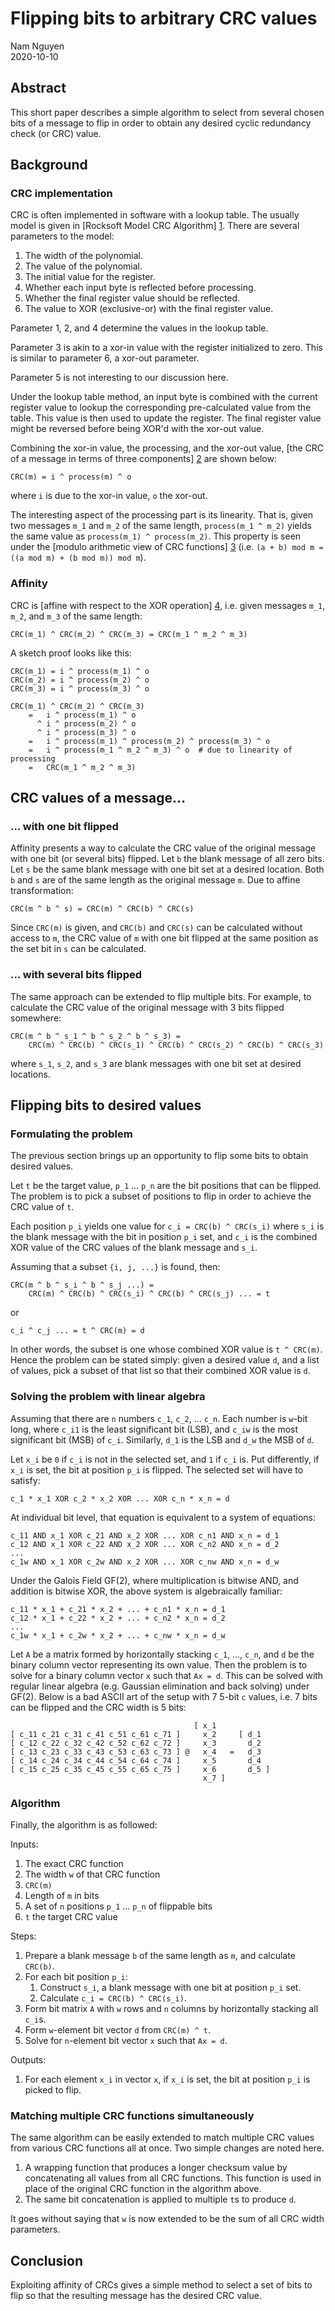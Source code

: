 # Flipping bits to arbitrary CRC values

Nam Nguyen<br/>
2020-10-10

## Abstract

This short paper describes a simple algorithm to select from several chosen
bits of a message to flip in order to obtain any desired cyclic redundancy
check (or CRC) value.

## Background

### CRC implementation

CRC is often implemented in software with a lookup table. The usually model is
given in [Rocksoft Model CRC Algorithm] [1]. There are several parameters to
the model:

1. The width of the polynomial.
1. The value of the polynomial.
1. The initial value for the register.
1. Whether each input byte is reflected before processing.
1. Whether the final register value should be reflected.
1. The value to XOR (exclusive-or) with the final register value.

Parameter 1, 2, and 4 determine the values in the lookup table.

Parameter 3 is akin to a xor-in value with the register initialized to zero.
This is similar to parameter 6, a xor-out parameter.

Parameter 5 is not interesting to our discussion here.

Under the lookup table method, an input byte is combined with the current
register value to lookup the corresponding pre-calculated value from the table.
This value is then used to update the register. The final register value might
be reversed before being XOR'd with the xor-out value.

Combining the xor-in value, the processing, and the xor-out value, [the CRC of
a message in terms of three components] [2] are shown below:

    CRC(m) = i ^ process(m) ^ o

where `i` is due to the xor-in value, `o` the xor-out.

The interesting aspect of the processing part is its linearity. That is, given
two messages `m_1` and `m_2` of the same length, `process(m_1 ^ m_2)` yields
the same value as `process(m_1) ^ process(m_2)`. This property is seen under
the [modulo arithmetic view of CRC functions] [3] (i.e.
`(a + b) mod m = ((a mod m) + (b mod m)) mod m`).

### Affinity

CRC is [affine with respect to the XOR operation] [4], i.e. given messages
`m_1`, `m_2`, and `m_3` of the same length:

    CRC(m_1) ^ CRC(m_2) ^ CRC(m_3) = CRC(m_1 ^ m_2 ^ m_3)

A sketch proof looks like this:

    CRC(m_1) = i ^ process(m_1) ^ o
    CRC(m_2) = i ^ process(m_2) ^ o
    CRC(m_3) = i ^ process(m_3) ^ o

    CRC(m_1) ^ CRC(m_2) ^ CRC(m_3)
        =   i ^ process(m_1) ^ o
          ^ i ^ process(m_2) ^ o
          ^ i ^ process(m_3) ^ o
        =   i ^ process(m_1) ^ process(m_2) ^ process(m_3) ^ o
        =   i ^ process(m_1 ^ m_2 ^ m_3) ^ o  # due to linearity of processing
        =   CRC(m_1 ^ m_2 ^ m_3)

## CRC values of a message...

### ... with one bit flipped

Affinity presents a way to calculate the CRC value of the original message with
one bit (or several bits) flipped. Let `b` the blank message of all zero bits.
Let `s` be the same blank message with one bit set at a desired location. Both
`b` and `s` are of the same length as the original message `m`. Due to affine
transformation:

    CRC(m ^ b ^ s) = CRC(m) ^ CRC(b) ^ CRC(s)

Since `CRC(m)` is given, and `CRC(b)` and `CRC(s)` can be calculated without
access to `m`, the CRC value of `m` with one bit flipped at the same position
as the set bit in `s` can be calculated.

### ... with several bits flipped

The same approach can be extended to flip multiple bits. For example, to
calculate the CRC value of the original message with 3 bits flipped somewhere:

    CRC(m ^ b ^ s_1 ^ b ^ s_2 ^ b ^ s_3) =
        CRC(m) ^ CRC(b) ^ CRC(s_1) ^ CRC(b) ^ CRC(s_2) ^ CRC(b) ^ CRC(s_3)

where `s_1`, `s_2`, and `s_3` are blank messages with one bit set at desired
locations.

## Flipping bits to desired values

### Formulating the problem

The previous section brings up an opportunity to flip some bits to obtain
desired values.

Let `t` be the target value, `p_1` ... `p_n` are the bit positions that can
be flipped. The problem is to pick a subset of positions to flip in order to
achieve the CRC value of `t`.

Each position `p_i` yields one value for `c_i = CRC(b) ^ CRC(s_i)` where `s_i`
is the blank message with the bit in position `p_i` set, and `c_i` is the
combined XOR value of the CRC values of the blank message and `s_i`.

Assuming that a subset `{i, j, ...}` is found, then:

    CRC(m ^ b ^ s_i ^ b ^ s_j ...) =
        CRC(m) ^ CRC(b) ^ CRC(s_i) ^ CRC(b) ^ CRC(s_j) ... = t

or

    c_i ^ c_j ... = t ^ CRC(m) = d

In other words, the subset is one whose combined XOR value is `t ^ CRC(m)`.
Hence the problem can be stated simply: given a desired value `d`, and a list
of values, pick a subset of that list so that their combined XOR value is `d`.

### Solving the problem with linear algebra

Assuming that there are `n` numbers `c_1`, `c_2`, ... `c_n`. Each number is
`w`-bit long, where `c_i1` is the least significant bit (LSB), and `c_iw` is
the most significant bit (MSB) of `c_i`. Similarly, `d_1` is the LSB and `d_w`
the MSB of `d`.

Let `x_i` be `0` if `c_i` is not in the selected set, and `1` if `c_i` is. Put
differently, if `x_i` is set, the bit at position `p_i` is flipped. The
selected set will have to satisfy:

    c_1 * x_1 XOR c_2 * x_2 XOR ... XOR c_n * x_n = d

At individual bit level, that equation is equivalent to a system of equations:

    c_11 AND x_1 XOR c_21 AND x_2 XOR ... XOR c_n1 AND x_n = d_1
    c_12 AND x_1 XOR c_22 AND x_2 XOR ... XOR c_n2 AND x_n = d_2
    ...
    c_1w AND x_1 XOR c_2w AND x_2 XOR ... XOR c_nw AND x_n = d_w

Under the Galois Field GF(2), where multiplication is bitwise AND, and addition
is bitwise XOR, the above system is algebraically familiar:

    c_11 * x_1 + c_21 * x_2 + ... + c_n1 * x_n = d_1
    c_12 * x_1 + c_22 * x_2 + ... + c_n2 * x_n = d_2
    ...
    c_1w * x_1 + c_2w * x_2 + ... + c_nw * x_n = d_w

Let `A` be a matrix formed by horizontally stacking `c_1`, ..., `c_n`, and `d`
be the binary column vector representing its own value. Then the problem is to
solve for a binary column vector `x` such that `Ax = d`. This can be solved
with regular linear algebra (e.g. Gaussian elimination and back solving) under
GF(2). Below is a bad ASCII art of the setup with 7 5-bit `c` values, i.e. 7
bits can be flipped and the CRC width is 5 bits:

                                             [ x_1
    [ c_11 c_21 c_31 c_41 c_51 c_61 c_71 ]     x_2     [ d_1
    [ c_12 c_22 c_32 c_42 c_52 c_62 c_72 ]     x_3       d_2
    [ c_13 c_23 c_33 c_43 c_53 c_63 c_73 ] @   x_4   =   d_3
    [ c_14 c_24 c_34 c_44 c_54 c_64 c_74 ]     x_5       d_4
    [ c_15 c_25 c_35 c_45 c_55 c_65 c_75 ]     x_6       d_5 ]
                                               x_7 ]

### Algorithm

Finally, the algorithm is as followed:

Inputs:

1. The exact CRC function
1. The width `w` of that CRC function
1. `CRC(m)`
1. Length of `m` in bits
1. A set of `n` positions `p_1` ... `p_n` of flippable bits
1. `t` the target CRC value

Steps:

1. Prepare a blank message `b` of the same length as `m`, and calculate
   `CRC(b)`.
1. For each bit position `p_i`:
    1. Construct `s_i`, a blank message with one bit at position `p_i` set.
    1. Calculate `c_i = CRC(b) ^ CRC(s_i)`.
1. Form bit matrix `A` with `w` rows and `n` columns by horizontally stacking
   all `c_i`s.
1. Form `w`-element bit vector `d` from `CRC(m) ^ t`.
1. Solve for `n`-element bit vector `x` such that `Ax = d`.

Outputs:

1. For each element `x_i` in vector `x`, if `x_i` is set, the bit at position
   `p_i` is picked to flip.

### Matching multiple CRC functions simultaneously

The same algorithm can be easily extended to match multiple CRC values from
various CRC functions all at once. Two simple changes are noted here.

1. A wrapping function that produces a longer checksum value by concatenating
   all values from all CRC functions. This function is used in place of the
   original CRC function in the algorithm above.
1. The same bit concatenation is applied to multiple `t`s to produce `d`.

It goes without saying that `w` is now extended to be the sum of all CRC width
parameters.

## Conclusion

Exploiting affinity of CRCs gives a simple method to select a set of bits to
flip so that the resulting message has the desired CRC value.

[1]: <https://zlib.net/crc_v3.txt> "A PAINLESS GUIDE TO CRC ERROR DETECTION
ALGORITHMS by Ross N. Williams"

[2]: <https://www.cosc.canterbury.ac.nz/greg.ewing/essays/CRC-Reverse-Engineering.html>
"Reverse-Engineering a CRC Algorithm by Gregory Ewing"

[3]: <https://en.wikipedia.org/wiki/Mathematics_of_cyclic_redundancy_checks>
"Mathematics of cyclic redundancy checks by Wikipedia"

[4]: <https://www.ndss-symposium.org/wp-content/uploads/2020/04/bar2020-23011.pdf>
"It Doesn't Have to Be So Hard: Efficient Symbolic Reasoning for CRCs by
Vaibhav Sharma & Navid Emamdoost & Seonmo Kim & Stephen McCamant"
